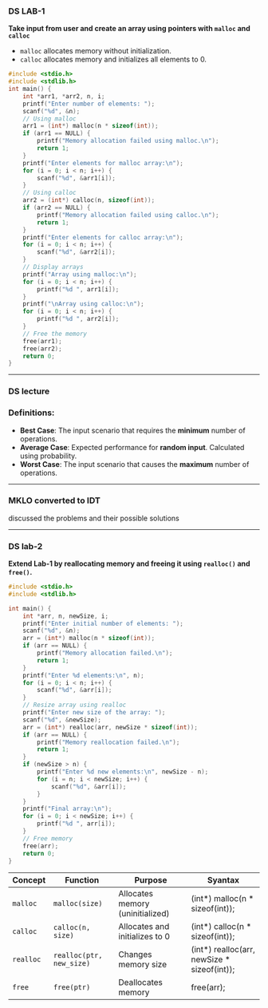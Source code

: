 ### DS LAB-1
**Take input from user and create an array using pointers with `malloc` and `calloc`**
- `malloc` allocates memory without initialization.
- `calloc` allocates memory and initializes all elements to 0.

```c
#include <stdio.h>
#include <stdlib.h>
int main() {
    int *arr1, *arr2, n, i;
    printf("Enter number of elements: ");
    scanf("%d", &n);
    // Using malloc
    arr1 = (int*) malloc(n * sizeof(int));
    if (arr1 == NULL) {
        printf("Memory allocation failed using malloc.\n");
        return 1;
    }
    printf("Enter elements for malloc array:\n");
    for (i = 0; i < n; i++) {
        scanf("%d", &arr1[i]);
    }
    // Using calloc
    arr2 = (int*) calloc(n, sizeof(int));
    if (arr2 == NULL) {
        printf("Memory allocation failed using calloc.\n");
        return 1;
    }
    printf("Enter elements for calloc array:\n");
    for (i = 0; i < n; i++) {
        scanf("%d", &arr2[i]);
    }
    // Display arrays
    printf("Array using malloc:\n");
    for (i = 0; i < n; i++) {
        printf("%d ", arr1[i]);
    }
    printf("\nArray using calloc:\n");
    for (i = 0; i < n; i++) {
        printf("%d ", arr2[i]);
    }
    // Free the memory
    free(arr1);
    free(arr2);
    return 0;
}

```

___
### DS lecture
### **Definitions**:

- **Best Case**: The input scenario that requires the **minimum** number of operations.
- **Average Case**: Expected performance for **random input**. Calculated using probability.
- **Worst Case**: The input scenario that causes the **maximum** number of operations.

___
### MKLO converted to IDT
discussed the problems and their possible solutions 


___
### DS lab-2 

**Extend Lab-1 by reallocating memory and freeing it using `realloc()` and `free()`.**

```c
#include <stdio.h>
#include <stdlib.h>

int main() {
    int *arr, n, newSize, i;
    printf("Enter initial number of elements: ");
    scanf("%d", &n);
    arr = (int*) malloc(n * sizeof(int));
    if (arr == NULL) {
        printf("Memory allocation failed.\n");
        return 1;
    }
    printf("Enter %d elements:\n", n);
    for (i = 0; i < n; i++) {
        scanf("%d", &arr[i]);
    }
    // Resize array using realloc
    printf("Enter new size of the array: ");
    scanf("%d", &newSize);
    arr = (int*) realloc(arr, newSize * sizeof(int));
    if (arr == NULL) {
        printf("Memory reallocation failed.\n");
        return 1;
    }
    if (newSize > n) {
        printf("Enter %d new elements:\n", newSize - n);
        for (i = n; i < newSize; i++) {
            scanf("%d", &arr[i]);
        }
    }
    printf("Final array:\n");
    for (i = 0; i < newSize; i++) {
        printf("%d ", arr[i]);
    }
    // Free memory
    free(arr);
    return 0;
}

```

| Concept   | Function                 | Purpose                          | Syantax                                     |
| --------- | ------------------------ | -------------------------------- | ------------------------------------------- |
| `malloc`  | `malloc(size)`           | Allocates memory (uninitialized) | (int*) malloc(n * sizeof(int));             |
| `calloc`  | `calloc(n, size)`        | Allocates and initializes to 0   | (int*) calloc(n * sizeof(int));             |
| `realloc` | `realloc(ptr, new_size)` | Changes memory size              | (int*) realloc(arr, newSize * sizeof(int)); |
| `free`    | `free(ptr)`              | Deallocates memory               | free(arr);                                  |
